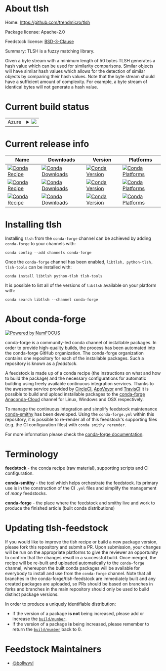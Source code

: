 About tlsh
==========

Home: https://github.com/trendmicro/tlsh

Package license: Apache-2.0

Feedstock license: [BSD-3-Clause](https://github.com/conda-forge/tlsh-feedstock/blob/master/LICENSE.txt)

Summary: TLSH is a fuzzy matching library.

Given a byte stream with a minimum length of 50 bytes TLSH generates a
hash value which can be used for similarity comparisons. Similar objects
will have similar hash values which allows for the detection of similar
objects by comparing their hash values. Note that the byte stream should
have a sufficient amount of complexity. For example, a byte stream of
identical bytes will not generate a hash value.


Current build status
====================


<table>
    
  <tr>
    <td>Azure</td>
    <td>
      <details>
        <summary>
          <a href="https://dev.azure.com/conda-forge/feedstock-builds/_build/latest?definitionId=6656&branchName=master">
            <img src="https://dev.azure.com/conda-forge/feedstock-builds/_apis/build/status/tlsh-feedstock?branchName=master">
          </a>
        </summary>
        <table>
          <thead><tr><th>Variant</th><th>Status</th></tr></thead>
          <tbody><tr>
              <td>linux_64_python3.6.____cpython</td>
              <td>
                <a href="https://dev.azure.com/conda-forge/feedstock-builds/_build/latest?definitionId=6656&branchName=master">
                  <img src="https://dev.azure.com/conda-forge/feedstock-builds/_apis/build/status/tlsh-feedstock?branchName=master&jobName=linux&configuration=linux_64_python3.6.____cpython" alt="variant">
                </a>
              </td>
            </tr><tr>
              <td>linux_64_python3.7.____73_pypy</td>
              <td>
                <a href="https://dev.azure.com/conda-forge/feedstock-builds/_build/latest?definitionId=6656&branchName=master">
                  <img src="https://dev.azure.com/conda-forge/feedstock-builds/_apis/build/status/tlsh-feedstock?branchName=master&jobName=linux&configuration=linux_64_python3.7.____73_pypy" alt="variant">
                </a>
              </td>
            </tr><tr>
              <td>linux_64_python3.7.____cpython</td>
              <td>
                <a href="https://dev.azure.com/conda-forge/feedstock-builds/_build/latest?definitionId=6656&branchName=master">
                  <img src="https://dev.azure.com/conda-forge/feedstock-builds/_apis/build/status/tlsh-feedstock?branchName=master&jobName=linux&configuration=linux_64_python3.7.____cpython" alt="variant">
                </a>
              </td>
            </tr><tr>
              <td>linux_64_python3.8.____cpython</td>
              <td>
                <a href="https://dev.azure.com/conda-forge/feedstock-builds/_build/latest?definitionId=6656&branchName=master">
                  <img src="https://dev.azure.com/conda-forge/feedstock-builds/_apis/build/status/tlsh-feedstock?branchName=master&jobName=linux&configuration=linux_64_python3.8.____cpython" alt="variant">
                </a>
              </td>
            </tr><tr>
              <td>linux_64_python3.9.____cpython</td>
              <td>
                <a href="https://dev.azure.com/conda-forge/feedstock-builds/_build/latest?definitionId=6656&branchName=master">
                  <img src="https://dev.azure.com/conda-forge/feedstock-builds/_apis/build/status/tlsh-feedstock?branchName=master&jobName=linux&configuration=linux_64_python3.9.____cpython" alt="variant">
                </a>
              </td>
            </tr><tr>
              <td>osx_64_python3.6.____cpython</td>
              <td>
                <a href="https://dev.azure.com/conda-forge/feedstock-builds/_build/latest?definitionId=6656&branchName=master">
                  <img src="https://dev.azure.com/conda-forge/feedstock-builds/_apis/build/status/tlsh-feedstock?branchName=master&jobName=osx&configuration=osx_64_python3.6.____cpython" alt="variant">
                </a>
              </td>
            </tr><tr>
              <td>osx_64_python3.7.____73_pypy</td>
              <td>
                <a href="https://dev.azure.com/conda-forge/feedstock-builds/_build/latest?definitionId=6656&branchName=master">
                  <img src="https://dev.azure.com/conda-forge/feedstock-builds/_apis/build/status/tlsh-feedstock?branchName=master&jobName=osx&configuration=osx_64_python3.7.____73_pypy" alt="variant">
                </a>
              </td>
            </tr><tr>
              <td>osx_64_python3.7.____cpython</td>
              <td>
                <a href="https://dev.azure.com/conda-forge/feedstock-builds/_build/latest?definitionId=6656&branchName=master">
                  <img src="https://dev.azure.com/conda-forge/feedstock-builds/_apis/build/status/tlsh-feedstock?branchName=master&jobName=osx&configuration=osx_64_python3.7.____cpython" alt="variant">
                </a>
              </td>
            </tr><tr>
              <td>osx_64_python3.8.____cpython</td>
              <td>
                <a href="https://dev.azure.com/conda-forge/feedstock-builds/_build/latest?definitionId=6656&branchName=master">
                  <img src="https://dev.azure.com/conda-forge/feedstock-builds/_apis/build/status/tlsh-feedstock?branchName=master&jobName=osx&configuration=osx_64_python3.8.____cpython" alt="variant">
                </a>
              </td>
            </tr><tr>
              <td>osx_64_python3.9.____cpython</td>
              <td>
                <a href="https://dev.azure.com/conda-forge/feedstock-builds/_build/latest?definitionId=6656&branchName=master">
                  <img src="https://dev.azure.com/conda-forge/feedstock-builds/_apis/build/status/tlsh-feedstock?branchName=master&jobName=osx&configuration=osx_64_python3.9.____cpython" alt="variant">
                </a>
              </td>
            </tr>
          </tbody>
        </table>
      </details>
    </td>
  </tr>
</table>

Current release info
====================

| Name | Downloads | Version | Platforms |
| --- | --- | --- | --- |
| [![Conda Recipe](https://img.shields.io/badge/recipe-libtlsh-green.svg)](https://anaconda.org/conda-forge/libtlsh) | [![Conda Downloads](https://img.shields.io/conda/dn/conda-forge/libtlsh.svg)](https://anaconda.org/conda-forge/libtlsh) | [![Conda Version](https://img.shields.io/conda/vn/conda-forge/libtlsh.svg)](https://anaconda.org/conda-forge/libtlsh) | [![Conda Platforms](https://img.shields.io/conda/pn/conda-forge/libtlsh.svg)](https://anaconda.org/conda-forge/libtlsh) |
| [![Conda Recipe](https://img.shields.io/badge/recipe-python--tlsh-green.svg)](https://anaconda.org/conda-forge/python-tlsh) | [![Conda Downloads](https://img.shields.io/conda/dn/conda-forge/python-tlsh.svg)](https://anaconda.org/conda-forge/python-tlsh) | [![Conda Version](https://img.shields.io/conda/vn/conda-forge/python-tlsh.svg)](https://anaconda.org/conda-forge/python-tlsh) | [![Conda Platforms](https://img.shields.io/conda/pn/conda-forge/python-tlsh.svg)](https://anaconda.org/conda-forge/python-tlsh) |
| [![Conda Recipe](https://img.shields.io/badge/recipe-tlsh--tools-green.svg)](https://anaconda.org/conda-forge/tlsh-tools) | [![Conda Downloads](https://img.shields.io/conda/dn/conda-forge/tlsh-tools.svg)](https://anaconda.org/conda-forge/tlsh-tools) | [![Conda Version](https://img.shields.io/conda/vn/conda-forge/tlsh-tools.svg)](https://anaconda.org/conda-forge/tlsh-tools) | [![Conda Platforms](https://img.shields.io/conda/pn/conda-forge/tlsh-tools.svg)](https://anaconda.org/conda-forge/tlsh-tools) |

Installing tlsh
===============

Installing `tlsh` from the `conda-forge` channel can be achieved by adding `conda-forge` to your channels with:

```
conda config --add channels conda-forge
```

Once the `conda-forge` channel has been enabled, `libtlsh, python-tlsh, tlsh-tools` can be installed with:

```
conda install libtlsh python-tlsh tlsh-tools
```

It is possible to list all of the versions of `libtlsh` available on your platform with:

```
conda search libtlsh --channel conda-forge
```


About conda-forge
=================

[![Powered by NumFOCUS](https://img.shields.io/badge/powered%20by-NumFOCUS-orange.svg?style=flat&colorA=E1523D&colorB=007D8A)](http://numfocus.org)

conda-forge is a community-led conda channel of installable packages.
In order to provide high-quality builds, the process has been automated into the
conda-forge GitHub organization. The conda-forge organization contains one repository
for each of the installable packages. Such a repository is known as a *feedstock*.

A feedstock is made up of a conda recipe (the instructions on what and how to build
the package) and the necessary configurations for automatic building using freely
available continuous integration services. Thanks to the awesome service provided by
[CircleCI](https://circleci.com/), [AppVeyor](https://www.appveyor.com/)
and [TravisCI](https://travis-ci.com/) it is possible to build and upload installable
packages to the [conda-forge](https://anaconda.org/conda-forge)
[Anaconda-Cloud](https://anaconda.org/) channel for Linux, Windows and OSX respectively.

To manage the continuous integration and simplify feedstock maintenance
[conda-smithy](https://github.com/conda-forge/conda-smithy) has been developed.
Using the ``conda-forge.yml`` within this repository, it is possible to re-render all of
this feedstock's supporting files (e.g. the CI configuration files) with ``conda smithy rerender``.

For more information please check the [conda-forge documentation](https://conda-forge.org/docs/).

Terminology
===========

**feedstock** - the conda recipe (raw material), supporting scripts and CI configuration.

**conda-smithy** - the tool which helps orchestrate the feedstock.
                   Its primary use is in the construction of the CI ``.yml`` files
                   and simplify the management of *many* feedstocks.

**conda-forge** - the place where the feedstock and smithy live and work to
                  produce the finished article (built conda distributions)


Updating tlsh-feedstock
=======================

If you would like to improve the tlsh recipe or build a new
package version, please fork this repository and submit a PR. Upon submission,
your changes will be run on the appropriate platforms to give the reviewer an
opportunity to confirm that the changes result in a successful build. Once
merged, the recipe will be re-built and uploaded automatically to the
`conda-forge` channel, whereupon the built conda packages will be available for
everybody to install and use from the `conda-forge` channel.
Note that all branches in the conda-forge/tlsh-feedstock are
immediately built and any created packages are uploaded, so PRs should be based
on branches in forks and branches in the main repository should only be used to
build distinct package versions.

In order to produce a uniquely identifiable distribution:
 * If the version of a package **is not** being increased, please add or increase
   the [``build/number``](https://conda.io/docs/user-guide/tasks/build-packages/define-metadata.html#build-number-and-string).
 * If the version of a package **is** being increased, please remember to return
   the [``build/number``](https://conda.io/docs/user-guide/tasks/build-packages/define-metadata.html#build-number-and-string)
   back to 0.

Feedstock Maintainers
=====================

* [@bollwyvl](https://github.com/bollwyvl/)

